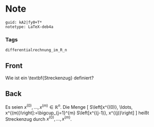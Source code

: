 # Note
```
guid: kA2|fy0+T*
notetype: LaTeX-deb4a
```

### Tags
```
differentialrechnung_im_R_n
```

## Front
Wie ist ein \textbf{Streckenzug} definiert?

## Back
Es seien $x^{(0)}, \ldots, x^{(m)} \in \mathbb{R}^{n} .$ Die Menge
\[
S\left[x^{(0)}, \ldots, x^{(m)}\right]:=\bigcup_{j=1}^{m} S\left[x^{(j-1)}, x^{(j)}\right]
\]
heißt Streckenzug durch $x^{(0)}, \ldots, x^{(m)}$.
